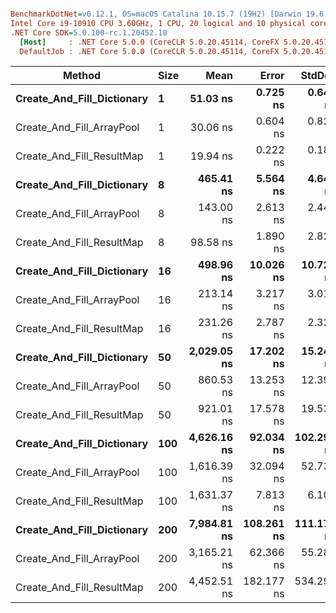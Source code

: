 ``` ini

BenchmarkDotNet=v0.12.1, OS=macOS Catalina 10.15.7 (19H2) [Darwin 19.6.0]
Intel Core i9-10910 CPU 3.60GHz, 1 CPU, 20 logical and 10 physical cores
.NET Core SDK=5.0.100-rc.1.20452.10
  [Host]     : .NET Core 5.0.0 (CoreCLR 5.0.20.45114, CoreFX 5.0.20.45114), X64 RyuJIT
  DefaultJob : .NET Core 5.0.0 (CoreCLR 5.0.20.45114, CoreFX 5.0.20.45114), X64 RyuJIT


```
|                     Method | Size |        Mean |      Error |     StdDev |      Median | Rank |  Gen 0 |  Gen 1 |  Gen 2 | Allocated |
|--------------------------- |----- |------------:|-----------:|-----------:|------------:|-----:|-------:|-------:|-------:|----------:|
| **Create_And_Fill_Dictionary** |    **1** |    **51.03 ns** |   **0.725 ns** |   **0.642 ns** |    **50.83 ns** |    **3** | **0.0229** |      **-** |      **-** |     **240 B** |
|  Create_And_Fill_ArrayPool |    1 |    30.06 ns |   0.604 ns |   0.827 ns |    29.70 ns |    2 | 0.0023 |      - |      - |      24 B |
|  Create_And_Fill_ResultMap |    1 |    19.94 ns |   0.222 ns |   0.186 ns |    19.95 ns |    1 | 0.0023 |      - |      - |      24 B |
| **Create_And_Fill_Dictionary** |    **8** |   **465.41 ns** |   **5.564 ns** |   **4.646 ns** |   **464.75 ns** |    **8** | **0.1130** | **0.0005** |      **-** |    **1184 B** |
|  Create_And_Fill_ArrayPool |    8 |   143.00 ns |   2.613 ns |   2.444 ns |   142.79 ns |    5 | 0.0184 |      - |      - |     192 B |
|  Create_And_Fill_ResultMap |    8 |    98.58 ns |   1.890 ns |   2.829 ns |    98.07 ns |    4 | 0.0184 |      - |      - |     192 B |
| **Create_And_Fill_Dictionary** |   **16** |   **498.96 ns** |  **10.026 ns** |  **10.728 ns** |   **496.39 ns** |    **9** | **0.1497** | **0.0010** |      **-** |    **1568 B** |
|  Create_And_Fill_ArrayPool |   16 |   213.14 ns |   3.217 ns |   3.010 ns |   212.12 ns |    6 | 0.0551 |      - |      - |     576 B |
|  Create_And_Fill_ResultMap |   16 |   231.26 ns |   2.787 ns |   2.327 ns |   231.36 ns |    7 | 0.0548 |      - |      - |     576 B |
| **Create_And_Fill_Dictionary** |   **50** | **2,029.05 ns** |  **17.202 ns** |  **15.249 ns** | **2,026.58 ns** |   **14** | **0.6790** | **0.0229** |      **-** |    **7104 B** |
|  Create_And_Fill_ArrayPool |   50 |   860.53 ns |  13.253 ns |  12.397 ns |   859.07 ns |   10 | 0.2365 | 0.0019 |      - |    2480 B |
|  Create_And_Fill_ResultMap |   50 |   921.01 ns |  17.578 ns |  19.538 ns |   919.34 ns |   11 | 0.2365 | 0.0010 |      - |    2480 B |
| **Create_And_Fill_Dictionary** |  **100** | **4,626.16 ns** |  **92.034 ns** | **102.296 ns** | **4,588.51 ns** |   **16** | **1.4725** | **0.1068** |      **-** |   **15472 B** |
|  Create_And_Fill_ArrayPool |  100 | 1,616.39 ns |  32.094 ns |  52.731 ns | 1,607.14 ns |   12 | 0.5035 | 0.0095 |      - |    5280 B |
|  Create_And_Fill_ResultMap |  100 | 1,631.37 ns |   7.813 ns |   6.100 ns | 1,631.72 ns |   13 | 0.5035 | 0.0038 | 0.0019 |    5280 B |
| **Create_And_Fill_Dictionary** |  **200** | **7,984.81 ns** | **108.261 ns** | **111.176 ns** | **7,987.00 ns** |   **17** | **3.1738** | **0.4425** |      **-** |   **33192 B** |
|  Create_And_Fill_ArrayPool |  200 | 3,165.21 ns |  62.366 ns |  55.286 ns | 3,167.34 ns |   15 | 1.0376 | 0.0381 |      - |   10880 B |
|  Create_And_Fill_ResultMap |  200 | 4,452.51 ns | 182.177 ns | 534.293 ns | 4,721.03 ns |   16 | 1.0376 | 0.0191 |      - |   10880 B |
